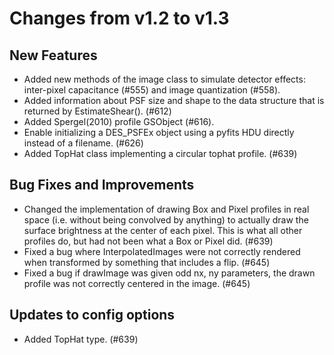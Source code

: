 Changes from v1.2 to v1.3
=========================


New Features
------------

- Added new methods of the image class to simulate detector effects:
  inter-pixel capacitance (#555) and image quantization (#558).
- Added information about PSF size and shape to the data structure that is
  returned by EstimateShear(). (#612)
- Added Spergel(2010) profile GSObject (#616).
- Enable initializing a DES_PSFEx object using a pyfits HDU directly instead
  of a filename. (#626)
- Added TopHat class implementing a circular tophat profile. (#639)


Bug Fixes and Improvements
--------------------------

- Changed the implementation of drawing Box and Pixel profiles in real space
  (i.e. without being convolved by anything) to actually draw the surface 
  brightness at the center of each pixel.  This is what all other profiles do,
  but had not been what a Box or Pixel did. (#639)
- Fixed a bug where InterpolatedImages were not correctly rendered when
  transformed by something that includes a flip. (#645)
- Fixed a bug if drawImage was given odd nx, ny parameters, the drawn profile
  was not correctly centered in the image. (#645)


Updates to config options
-------------------------

- Added TopHat type. (#639)


